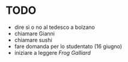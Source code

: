 # TODO

* dire sì o no al tedesco a bolzano
* chiamare Gianni
* chiamare sushi
* fare domanda per lo studentato (16 giugno)
* iniziare a leggere *Frog Galliard*
